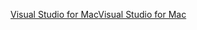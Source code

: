 [<span data-ttu-id="79a8b-101">Visual Studio for Mac</span><span class="sxs-lookup"><span data-stu-id="79a8b-101">Visual Studio for Mac</span></span>](https://visualstudio.microsoft.com/vs/mac/)
